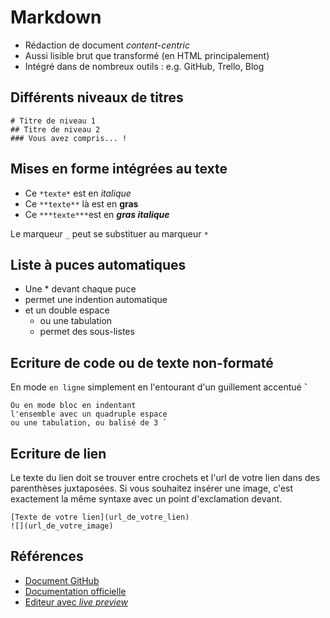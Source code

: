 # Markdown

- Rédaction de document _content-centric_
- Aussi lisible brut que transformé (en HTML principalement)
- Intégré dans de nombreux outils : e.g. GitHub, Trello, Blog

## Différents niveaux de titres

    # Titre de niveau 1
    ## Titre de niveau 2
    ### Vous avez compris... !

## Mises en forme intégrées au texte

- Ce `*texte*` est en _italique_
- Ce `**texte**` là est en **gras**
- Ce `***texte***`est en **_gras italique_**

Le marqueur `_` peut se substituer au marqueur `*`

## Liste à puces automatiques

- Une \* devant chaque puce
- permet une indention automatique
- et un double espace
  - ou une tabulation
  - permet des sous-listes

## Ecriture de code ou de texte non-formaté

En mode `en ligne` simplement en l'entourant d'un guillement accentué **`**

    Ou en mode bloc en indentant
    l'ensemble avec un quadruple espace
    ou une tabulation, ou balisé de 3 `

## Ecriture de lien

Le texte du lien doit se trouver entre crochets et l'url de votre lien dans des parenthèses juxtaposées. Si vous souhaitez insérer une image, c'est exactement la même syntaxe avec un point d'exclamation devant.

```
[Texte de votre lien](url_de_votre_lien)
![](url_de_votre_image)
```

## Références

- [Document GitHub](https://help.github.com/articles/markdown-basics/)
- [Documentation officielle](http://commonmark.org/help/)
- [Editeur avec _live preview_](http://dillinger.io)
